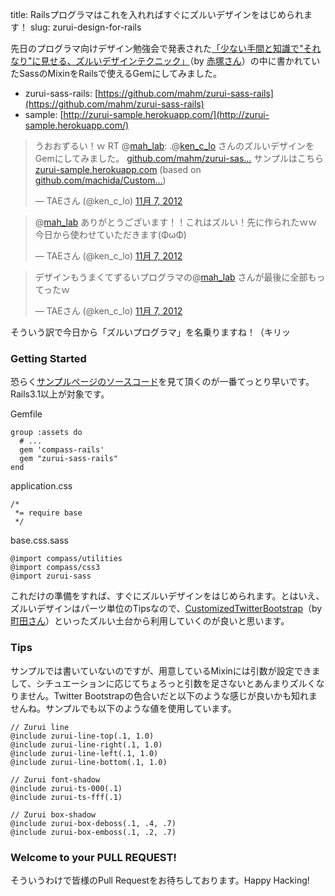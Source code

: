 title: Railsプログラマはこれを入れればすぐにズルいデザインをはじめられます！
slug: zurui-design-for-rails

先日のプログラマ向けデザイン勉強会で発表された[「少ない手間と知識で"それなり"に見せる、ズルいデザインテクニック」](https://speakerdeck.com/ken_c_lo/zurui-design)（by [赤塚さん](https://twitter.com/ken_c_lo)）の中に書かれていたSassのMixinをRailsで使えるGemにしてみました。

- zurui-sass-rails: [https://github.com/mahm/zurui-sass-rails](https://github.com/mahm/zurui-sass-rails)
- sample: [http://zurui-sample.herokuapp.com/](http://zurui-sample.herokuapp.com/)

<blockquote class="twitter-tweet tw-align-center" lang="ja"><p>うおおずるい！ｗ RT @<a href="https://twitter.com/mah_lab">mah_lab</a>: .@<a href="https://twitter.com/ken_c_lo">ken_c_lo</a> さんのズルいデザインをGemにしてみました。 <a href="https://t.co/Vn8QK9NY" title="https://github.com/mahm/zurui-sass-rails">github.com/mahm/zurui-sas…</a> サンプルはこちら <a href="http://t.co/nEaZ3bdH" title="http://zurui-sample.herokuapp.com/">zurui-sample.herokuapp.com</a> (based on <a href="https://t.co/FJqyU3D3" title="https://github.com/machida/CustomizedTwitterBootstrap">github.com/machida/Custom…</a>)</p>&mdash; TAEさん (@ken_c_lo) <a href="https://twitter.com/ken_c_lo/status/266057185652523008" data-datetime="2012-11-07T05:59:10+00:00">11月 7, 2012</a></blockquote>

<blockquote class="twitter-tweet tw-align-center" data-in-reply-to="266052930703085568" lang="ja"><p>@<a href="https://twitter.com/mah_lab">mah_lab</a> ありがとうございます！！これはズルい！先に作られたｗｗ 今日から使わせていただきます(ΦωΦ)</p>&mdash; TAEさん (@ken_c_lo) <a href="https://twitter.com/ken_c_lo/status/266058231749685248" data-datetime="2012-11-07T06:03:20+00:00">11月 7, 2012</a></blockquote>

<blockquote class="twitter-tweet tw-align-center" lang="ja"><p>デザインもうまくてずるいプログラマの@<a href="https://twitter.com/mah_lab">mah_lab</a> さんが最後に全部もってったｗ</p>&mdash; TAEさん (@ken_c_lo) <a href="https://twitter.com/ken_c_lo/status/266060227982548992" data-datetime="2012-11-07T06:11:16+00:00">11月 7, 2012</a></blockquote>
<script src="//platform.twitter.com/widgets.js" charset="utf-8"></script>

そういう訳で今日から「ズルいプログラマ」を名乗りますね！（キリッ

### Getting Started

恐らく[サンプルページのソースコード](https://github.com/mahm/zurui-sample)を見て頂くのが一番てっとり早いです。Rails3.1以上が対象です。

<div class="usage">Gemfile</div>

    group :assets do
      # ...
      gem 'compass-rails'
      gem "zurui-sass-rails"
    end

<div class="usage">application.css</div>

    /*
     *= require base
     */

<div class="usage">base.css.sass</div>

    @import compass/utilities
    @import compass/css3
    @import zurui-sass

これだけの準備をすれば、すぐにズルいデザインをはじめられます。とはいえ、ズルいデザインはパーツ単位のTipsなので、[CustomizedTwitterBootstrap](https://github.com/machida/CustomizedTwitterBootstrap)（by [町田さん](https://twitter.com/machida)）といったズルい土台から利用していくのが良いと思います。

### Tips

サンプルでは書いていないのですが、用意しているMixinには引数が設定できまして、シチュエーションに応じてちょろっと引数を足さないとあんまりズルくなりません。Twitter Bootstrapの色合いだと以下のような感じが良いかも知れませんね。サンプルでも以下のような値を使用しています。

    // Zurui line
    @include zurui-line-top(.1, 1.0)
    @include zurui-line-right(.1, 1.0)
    @include zurui-line-left(.1, 1.0)
    @include zurui-line-bottom(.1, 1.0)

    // Zurui font-shadow
    @include zurui-ts-000(.1)
    @include zurui-ts-fff(.1)

    // Zurui box-shadow
    @include zurui-box-deboss(.1, .4, .7)
    @include zurui-box-emboss(.1, .2, .7)

### Welcome to your PULL REQUEST!

そういうわけで皆様のPull Requestをお待ちしております。Happy Hacking!
